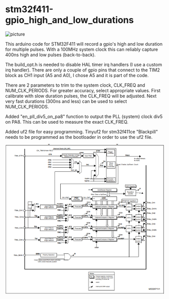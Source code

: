 # stm32f411-gpio_high_and_low_durations
![picture](https://cdn2.botland.store/97774-pdt_540/stm32f411ceu6-blackpill-v31-development-board-with-stm32f411ceu6-microcontroller-weact-studio.jpg)

This arduino code for STM32F411 will record a gpio's high and low duration for multiple pulses. With a 100MHz system clock this can reliably capture 400ns high and low pulses (back-to-back).

The build_opt.h is needed to disable HAL timer irq handlers (I use a custom irq handler).
There are only a couple of gpio pins that connect to the TIM2 block as CH1 input (A5 and A0), I chose A5 and it is part of the code.

There are 2 parameters to trim to the system clock, CLK_FREQ and NUM_CLK_PERIODS. For greater accuracy, select appropriate values.
First calibrate with slow duration pulses, the CLK_FREQ will be adjusted. Next very fast durations (300ns and less) can be used to select NUM_CLK_PERIODS.

Added "en_pll_div5_on_pa8" function to output the PLL (system) clock div5 on PA8. This can be used to measure the exact CLK_FREQ.

Added uf2 file for easy programming. Tinyuf2 for stm32f411ce "Blackpill" needs to be programmed as the bootloader in order to use the uf2 file.


![picture](https://github.com/charkster/stm32f411-gpio_high_and_low_durations/blob/main/stm32f411_timer.png)
